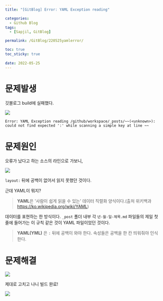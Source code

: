 ```yaml
---
title: "[GitBlog] Error: YAML Exception reading"

categories:
  - Github Blog
tags:
  - [Sapjil, GitBlog]

permalink: /GitBlog/220525yamlerror/

toc: true
toc_sticky: true
 
date: 2022-05-25
---
```


# 문제발생
깃블로그 build에 실패했다.

![](https://velog.velcdn.com/images/daun3046/post/365c4752-1fb6-453e-bba1-eb1b6add543d/image.png)

```error
Error: YAML Exception reading /github/workspace/_posts/~~(<unknown>): could not find expected ':' while scanning a simple key at line ~~
```

# 문제원인
오류가 났다고 하는 소스의 라인으로 가보니,

![](https://velog.velcdn.com/images/daun3046/post/fe160967-a3ed-48e4-964f-9fa298575e96/image.png)

`layout:` 뒤에 공백이 없어서 읽지 못했던 것이다.

근데 YAML이 뭐지?

> **YAML**은 '사람이 쉽게 읽을 수 있는' 데이터 직렬화 양식이다.(출처 위키백과 https://ko.wikipedia.org/wiki/YAML)

데이터를 표현하는 한 방식이다. `_post` 폴더 내부 각 `년-월-일-제목.md` 파일들의 제일 첫 줄에 들어가는 이 규칙 같은 것이 YAML 파일이었던 것이다.

> **YAML(YML)** 은 `:` 뒤에 공백이 와야 한다. 속성들은 공백을 한 칸 띄워줘야 인식한다.

# 문제해결

![](https://velog.velcdn.com/images/daun3046/post/af9b23f6-ff71-4cf3-8348-0c3c85e528ba/image.png)

제대로 고치고 나니 빌드 완료!

![](https://velog.velcdn.com/images/daun3046/post/9df8488d-a7d4-441d-9407-5e58d80b0eb7/image.png)
